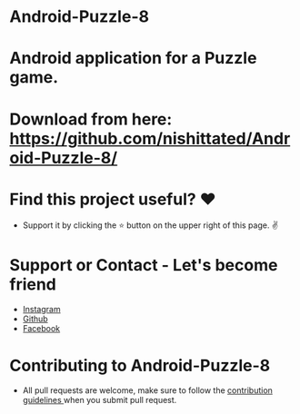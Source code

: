 # Android-Puzzle-8
# Android application for a Puzzle game.

# Download from here: https://github.com/nishittated/Android-Puzzle-8/

# Find this project useful? ❤️
* Support it by clicking the ⭐️ button on the upper right of this page. ✌️

# Support or Contact - Let's become friend
* <a href="https://www.instagram.com/nishit.tated/">Instagram</a>
* <a href="https://www.github.com/nishittated/">Github</a>
* <a href="https://www.facebook.com/nishit.tated/">Facebook</a>

# Contributing to Android-Puzzle-8
* All pull requests are welcome, make sure to follow the <a href="https://github.com/nishittated/Android-Puzzle-8/blob/master/CONTRIBUTING.MD">contribution guidelines </a>when you submit pull request.   
